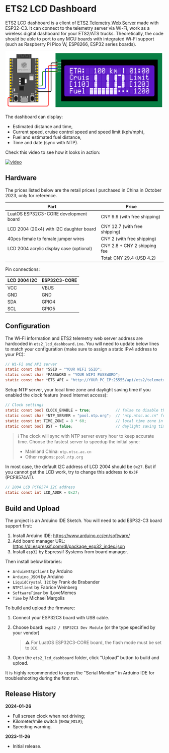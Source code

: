 # ETS2 LCD Dashboard

ETS2 LCD dashboard is a client of [ETS2 Telemetry Web Server](https://github.com/Funbit/ets2-telemetry-server) made with ESP32-C3. It can connect to the telemetry server via Wi-Fi, work as a wireless digital dashboard for your ETS2/ATS trucks. Theoretically, the code should be able to port to any MCU boards with integrated Wi-Fi support (such as Raspberry Pi Pico W, ESP8266, ESP32 series boards).

![connections](./ets2_lcd_dashboard.png)

The dashboard can display:

- Estimated distance and time,
- Current speed, cruise control speed and speed limit (kph/mph),
- Fuel and estimated fuel distance,
- Time and date (sync with NTP).

Check this video to see how it looks in action:

[![video](https://img.youtube.com/vi/SX45oxnS2IU/0.jpg)](https://www.youtube.com/watch?v=SX45oxnS2IU)

## Hardware

The prices listed below are the retail prices I purchased in China in October 2023, only for reference.

| Part                                     | Price                         |
| ---------------------------------------- | ----------------------------- |
| LuatOS ESP32C3-CORE development board    | CNY 9.9 (with free shipping)  |
| LCD 2004 (20x4) with I2C daughter board  | CNY 12.7 (with free shipping) |
| 40pcs female to female jumper wires      | CNY 2 (with free shipping)    |
| LCD 2004 acrylic display case (optional) | CNY 2.8 + CNY 2 shipping fee  |
|                                          | Total: CNY 29.4 (USD 4.2)     |

Pin connections:

| LCD 2004 I2C | ESP32C3-CORE |
| ------------ | ------------ |
| VCC          | VBUS         |
| GND          | GND          |
| SDA          | GPIO4        |
| SCL          | GPIO5        |

## Configuration

The Wi-Fi information and ETS2 telemetry web server address are hardcoded in `ets2_lcd_dashboard.ino`. You will need to update below lines to match your configuration (make sure to assign a static IPv4 address to your PC):

```c
// Wi-Fi and API server
static const char *SSID = "YOUR WIFI SSID";
static const char *PASSWORD = "YOUR WIFI PASSWORD";
static const char *ETS_API = "http://YOUR_PC_IP:25555/api/ets2/telemetry";
```

Setup NTP server, your local time zone and daylight saving time if you enabled the clock feature (need Internet access):

```c
// Clock settings
static const bool CLOCK_ENABLE = true;           // false to disable the clock feature
static const char *NTP_SERVER = "pool.ntp.org";  // "ntp.ntsc.ac.cn" for mainland China
static const int TIME_ZONE = 8 * 60;             // local time zone in minutes
static const bool DST = false;                   // daylight saving time
```

> ℹ The clock will sync with NTP server every hour to keep accurate time. Choose the fastest server to speedup the initial sync:
>
> - Mainland China: `ntp.ntsc.ac.cn`
> - Other regions: `pool.ntp.org`

In most case, the default I2C address of LCD 2004 should be `0x27`. But if you cannot get the LCD work, try to change this address to `0x3F` (PCF8574AT).

```c
// 2004 LCD PCF8574 I2C address
static const int LCD_ADDR = 0x27;
```

## Build and Upload

The project is an Arduino IDE Sketch. You will need to add ESP32-C3 board support first:

1. Install Arduino IDE: https://www.arduino.cc/en/software/
2. Add board manager URL: https://dl.espressif.com/dl/package_esp32_index.json
3. Install `esp32` by Espressif Systems from board manager.

Then install below libraries:

- `ArduinHttpClient` by Arduino
- `Arduino_JSON` by Arduino
- `LiquidCrystal I2C` by Frank de Brabander
- `NTPClient` by Fabrice Weinberg
- `SoftwareTimer` by ILoveMemes
- `Time` by Michael Margolis

To build and upload the firmware:

 1. Connect your ESP32C3 board with USB cable.

 2. Choose board: `esp32 / ESP32C3 Dev Module` (or the type specified by your vendor)

    > ⚠ For LuatOS ESP32C3-CORE board, the flash mode must be set to `DIO`.

 3. Open the `ets2_lcd_dashboard` folder, click "Upload" button to build and upload.

It is highly recommended to open the "Serial Monitor" in Arduino IDE for troubleshooting during the first run.

## Release History

**2024-01-26**

- Full screen clock when not driving;
- Kilometer/mile switch (`SHOW_MILE`);
- Speeding warning.

**2023-11-26**

- Initial release.
